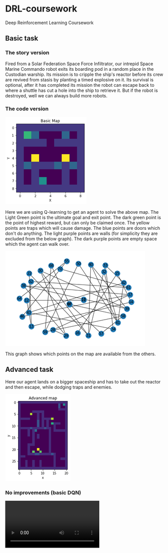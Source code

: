 # DRL-coursework

Deep Reinforcement Learning Coursework

## Basic task

### The story version

Fired from a Solar Federation Space Force Infiltrator, our intrepid Space Marine Commando robot exits its boarding pod in a random place in the Custodian warship. Its mission is to cripple the ship's reactor before its crew are revived from stasis by planting a timed explosive on it. Its survival is optional, after it has completed its mission the robot can escape back to where a shuttle has cut a hole into the ship to retrieve it. But if the robot is destroyed, well we can always build more robots.

### The code version

![Basic Map](img/basic_map.png)

Here we are using Q-learning to get an agent to solve the above map. The Light Green point is the ultimate goal and exit point. The dark green point is the point of highest reward, but can only be claimed once. The yellow points are traps which will cause damage. The blue points are doors which don't do anything. The light purple points are walls (for simplicity they are excluded from the below graph). The dark purple points are empty space which the agent can walk over.

![Basic Map Graph](img/basic_map_graph.png)

This graph shows which points on the map are available from the others.

## Advanced task

Here our agent lands on a bigger spaceship and has to take out the reactor and then escape, while dodging traps and enemies.

![Advanced Map](img/advanced_map.png)

### No improvements (basic DQN)

<video src="videos/NoImprovement.mp4" />

### DoubleQ

<video src="videos/DoubleQ.mp4" />

### Prioritised Replay

<video src="videos/PrioritisedReplay.mp4" />

### Both

<video src="videos/Both.mp4" />
